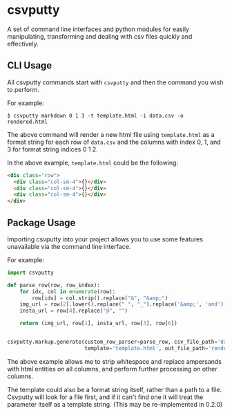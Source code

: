 # csvputty

A set of command line interfaces and python modules for easily manipulating, transforming and dealing with csv files quickly and effectively.

## CLI Usage

All csvputty commands start with `csvputty` and then the command you wish to perform.

For example:

`$ csvputty markdown 0 1 3 -t template.html -i data.csv -o rendered.html`

The above command will render a new html file using `template.html` as a format string for each row of `data.csv` and the columns with index 0, 1, and 3 for format string indices 0 1 2.

In the above example, `template.html` could be the following:

```html
<div class="row">
  <div class="col-sm-4">{}</div>
  <div class="col-sm-4">{}</div>
  <div class="col-sm-4">{}</div>
</div>
```

## Package Usage

Importing csvputty into your project allows you to use some features unavailable via the command line interface.

For example:

```python
import csvputty

def parse_row(row, row_index):
    for idx, col in enumerate(row):
        row[idx] = col.strip().replace("&", "&amp;")
    img_url = row[2].lower().replace(" ", "_").replace('&amp;', 'and')
    insta_url = row[4].replace("@", "")

    return (img_url, row[1], insta_url, row[3], row[6])


csvputty.markup.generate(custom_row_parser=parse_row, csv_file_path='data.csv',
                         template='template.html', out_file_path='rendered.html')
```

The above example allows me to strip whitespace and replace ampersands with html entities on all columns, and perform further processing on other columns.

The template could also be a format string itself, rather than a path to a file. Csvputty will look for a file first, and if it can't find one it will treat the parameter itself as a template string. (This may be re-implemented in 0.2.0)
